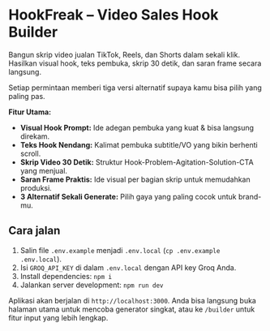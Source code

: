 # HookFreak – Video Sales Hook Builder

Bangun skrip video jualan TikTok, Reels, dan Shorts dalam sekali klik. Hasilkan visual hook, teks pembuka, skrip 30 detik, dan saran frame secara langsung.

Setiap permintaan memberi tiga versi alternatif supaya kamu bisa pilih yang paling pas.

**Fitur Utama:**
* **Visual Hook Prompt:** Ide adegan pembuka yang kuat & bisa langsung direkam.
* **Teks Hook Nendang:** Kalimat pembuka subtitle/VO yang bikin berhenti scroll.
* **Skrip Video 30 Detik:** Struktur Hook-Problem-Agitation-Solution-CTA yang menjual.
* **Saran Frame Praktis:** Ide visual per bagian skrip untuk memudahkan produksi.
* **3 Alternatif Sekali Generate:** Pilih gaya yang paling cocok untuk brand-mu.

## Cara jalan
1.  Salin file `.env.example` menjadi `.env.local` (`cp .env.example .env.local`).
2.  Isi `GROQ_API_KEY` di dalam `.env.local` dengan API key Groq Anda.
3.  Install dependencies: `npm i`
4.  Jalankan server development: `npm run dev`

Aplikasi akan berjalan di `http://localhost:3000`.
Anda bisa langsung buka halaman utama untuk mencoba generator singkat, atau ke `/builder` untuk fitur input yang lebih lengkap.
